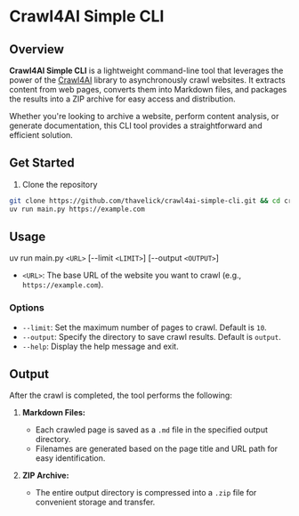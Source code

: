 # Crawl4AI Simple CLI

## Overview

**Crawl4AI Simple CLI** is a lightweight command-line tool that leverages the power of the [Crawl4AI](https://github.com/unclecode/crawl4ai) library to asynchronously crawl websites. It extracts content from web pages, converts them into Markdown files, and packages the results into a ZIP archive for easy access and distribution.

Whether you're looking to archive a website, perform content analysis, or generate documentation, this CLI tool provides a straightforward and efficient solution.

## Get Started
1. Clone the repository
```bash
git clone https://github.com/thavelick/crawl4ai-simple-cli.git && cd crawl4ai-simple-cli
uv run main.py https://example.com
```
## Usage

uv run main.py `<URL>` [--limit `<LIMIT>`] [--output `<OUTPUT>`]

- `<URL>`: The base URL of the website you want to crawl (e.g., `https://example.com`).

### Options

- `--limit`: Set the maximum number of pages to crawl. Default is `10`.
- `--output`: Specify the directory to save crawl results. Default is `output`.
- `--help`: Display the help message and exit.

## Output

After the crawl is completed, the tool performs the following:

1. **Markdown Files:**
   - Each crawled page is saved as a `.md` file in the specified output directory.
   - Filenames are generated based on the page title and URL path for easy identification.

2. **ZIP Archive:**
   - The entire output directory is compressed into a `.zip` file for convenient storage and transfer.
